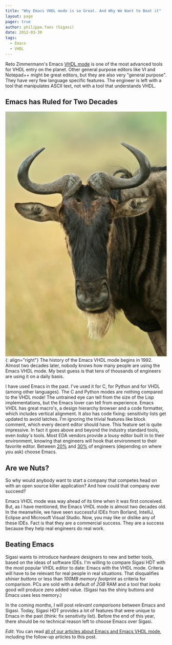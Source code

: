 ```yaml
---
title: "Why Emacs VHDL mode is so Great. And Why We Want to Beat it"
layout: page
pager: true
author: philippe.faes (Sigasi)
date: 2012-03-30
tags: 
  - Emacs
  - VHDL
---
```

Reto Zimmermann's Emacs <a href="http://www.iis.ee.ethz.ch/~zimmi/emacs/vhdl-mode.html">VHDL mode</a> is one of the most advanced tools for VHDL entry on the planet. Other general purpose editors like VI and Notepad++ might be great editors, but they are also very "general purpose". They have very few language specific features. The engineer is left with a tool that manipulates ASCII text, not with a tool that understands VHDL.

## Emacs has Ruled for Two Decades

![Gnu](images/gnu.jpg){: align="right"} The history of the Emacs VHDL mode begins in 1992. Almost two decades later, nobody knows how many people are using the Emacs VHDL mode. My best guess is that tens of thousands of engineers are using it on a daily basis.

I have used Emacs in the past. I've used it for C, for Python and for VHDL (among other languages). The C and Python modes are nothing compared to the VHDL mode! The untrained eye can tell from the size of the Lisp implementations, but the Emacs lover can tell from experience. Emacs VHDL has great macro's, a design hierarchy browser and a code formatter, which includes vertical alignment. It also has code fixing: sensitivity lists get updated to avoid latches. I'm ignoring the trivial features like block comment, which every decent editor should have. This feature set is quite impressive. In fact it goes above and beyond the industry standard tools, even <em>today's</em> tools. Most EDA vendors provide a lousy editor built in to their environment, knowing that engineers will hook that environment to their favorite editor. Between <a href="/content/neither-vi-nor-emacs-are-most-popular-vhdl-editor">20%</a> and <a href="http://www.vhdleditor.com/poll">30%</a> of engineers (depending on where you ask) choose Emacs.  

## Are we Nuts?

So why would anybody want to start a company that competes head on with an open source killer application? And how could that company ever succeed?

Emacs VHDL mode was way ahead of its time when it was first conceived. But, as I have mentioned, the Emacs VHDL mode is almost two decades old. In the meanwhile, we have seen successful IDEs from Borland, IntelliJ, Eclipse and Microsoft Visual Studio. Now, you may like or dislike any of these IDEs. Fact is that they are a commercial success. They are a success because they help real engineers do real work.

## Beating Emacs

Sigasi wants to introduce hardware designers to new and better tools, based on the ideas of software IDEs. I'm willing to compare Sigasi HDT with the most popular VHDL editor to date: Emacs with the VHDL mode. Criteria will have to be relevant for real people in real situations. That disqualifies <em>shinier buttons</em> or less than <em>100MB memory footprint</em> as criteria for comparison. PCs are sold with a default of <em>2GB</em> RAM and a tool that <em>looks</em> good will produce zero added value. (Sigasi has the shiny buttons and Emacs uses less memory.)

In the coming months, I will post <em>relevant comparisons</em> between Emacs and Sigasi. Today, Sigasi HDT provides a lot of features that were unique to Emacs in the past (think: fix sensitivity list). Before the end of this year, there should be no technical reason left to choose Emacs over Sigasi.

*Edit*: You can read <a href=".">all of our articles about Emacs and Emacs VHDL mode</a>, including the follow-up articles to this post. 